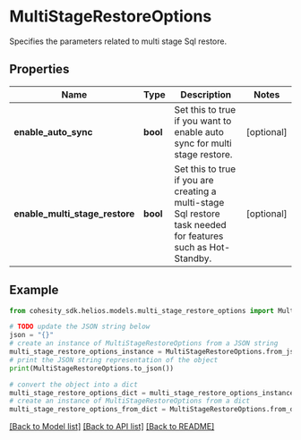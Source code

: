 # MultiStageRestoreOptions

Specifies the parameters related to multi stage Sql restore.

## Properties

Name | Type | Description | Notes
------------ | ------------- | ------------- | -------------
**enable_auto_sync** | **bool** | Set this to true if you want to enable auto sync for multi stage restore. | [optional] 
**enable_multi_stage_restore** | **bool** | Set this to true if you are creating a multi-stage Sql restore task needed for features such as Hot-Standby. | [optional] 

## Example

```python
from cohesity_sdk.helios.models.multi_stage_restore_options import MultiStageRestoreOptions

# TODO update the JSON string below
json = "{}"
# create an instance of MultiStageRestoreOptions from a JSON string
multi_stage_restore_options_instance = MultiStageRestoreOptions.from_json(json)
# print the JSON string representation of the object
print(MultiStageRestoreOptions.to_json())

# convert the object into a dict
multi_stage_restore_options_dict = multi_stage_restore_options_instance.to_dict()
# create an instance of MultiStageRestoreOptions from a dict
multi_stage_restore_options_from_dict = MultiStageRestoreOptions.from_dict(multi_stage_restore_options_dict)
```
[[Back to Model list]](../README.md#documentation-for-models) [[Back to API list]](../README.md#documentation-for-api-endpoints) [[Back to README]](../README.md)



